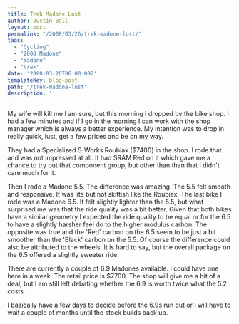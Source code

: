 ```yaml
---
title: Trek Madone Lust
author: Justin Ball
layout: post
permalink: "/2008/03/26/trek-madone-lust/"
tags:
  - "Cycling"
  - "2008 Madone"
  - "madone"
  - "trek"
date: '2008-03-26T06:00:00Z'
templateKey: blog-post
path: "/trek-madone-lust"
description: ''
---
```


My wife will kill me I am sure, but this morning I dropped by the bike shop. I had a few minutes and if I go in the morning I can work with the shop manager which is always a better experience. My intention was to drop in really quick, lust, get a few prices and be on my way.

They had a Specialized S-Works Roubiax ($7400) in the shop. I rode that and was not impressed at all. It had SRAM Red on it which gave me a chance to try out that component group, but other than than that I didn't care much for it.

Then I rode a Madone 5.5. The difference was amazing. The 5.5 felt smooth and responsive. It was lite but not skittish like the Roubiax. The last bike I rode was a Madone 6.5. It felt slightly lighter than the 5.5, but what surprised me was that the ride quality was a bit better. Given that both bikes have a similar geometry I expected the ride quality to be equal or for the 6.5 to have a slightly harsher feel do to the higher modulus carbon. The opposite was true and the 'Red' carbon on the 6.5 seem to be just a bit smoother than the 'Black' carbon on the 5.5. Of course the difference could also be attributed to the wheels. It is hard to say, but the overall package on the 6.5 offered a slightly sweeter ride.

There are currently a couple of 6.9 Madones available. I could have one here in a week. The retail price is $7700. The shop will give me a bit of a deal, but I am still left debating whether the 6.9 is worth twice what the 5.2 costs.

I basically have a few days to decide before the 6.9s run out or I will have to wait a couple of months until the stock builds back up.
